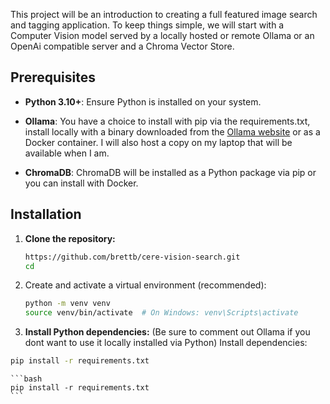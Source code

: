 This project will be an introduction to creating a full featured image search and tagging application. To keep things simple, we will start with a Computer Vision model served by a locally hosted or remote Ollama or an OpenAi compatible server and a Chroma Vector Store.


## Prerequisites

-   **Python 3.10+**: Ensure Python is installed on your system.
-   **Ollama**: You have a choice to install with pip via the requirements.txt, install locally with a binary downloaded from the [Ollama website](https://ollama.com/download) or as a Docker container. I will also host a copy on my laptop that will be available when I am.

-   **ChromaDB**: ChromaDB will be installed as a Python package via pip or you can install with Docker.

## Installation

1. **Clone the repository:**

    ```bash
    https://github.com/brettb/cere-vision-search.git
    cd 
    ```

2. Create and activate a virtual environment (recommended):
   ```bash
   python -m venv venv
   source venv/bin/activate  # On Windows: venv\Scripts\activate
   ```
3.   **Install Python dependencies:** (Be sure to comment out Ollama if you dont want to use it locally installed via Python)
     Install dependencies:
   ```bash
   pip install -r requirements.txt
   ```
   

    ```bash
    pip install -r requirements.txt
    ```